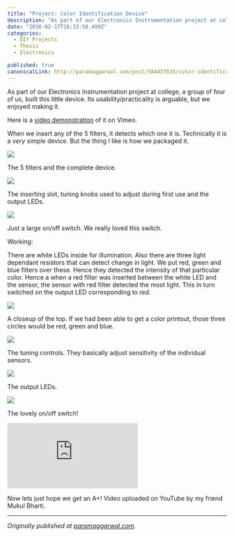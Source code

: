 ```yaml
---
title: "Project: Color Identification Device"
description: "As part of our Electronics Instrumentation project at college, a group of four of us, built this little device. Its usability/practicality is arguable, but we enjoyed making it. When we insert any of…"
date: "2016-02-17T16:33:58.499Z"
categories: 
  - DIY Projects
  - Thesis
  - Electronics

published: true
canonicalLink: http://paramaggarwal.com/post/584437835/color-identification-device-at-iiit
---
```


As part of our Electronics Instrumentation project at college, a group of four of us, built this little device. Its usability/practicality is arguable, but we enjoyed making it.

Here is a [video demonstration](http://t.umblr.com/redirect?z=http%3A%2F%2Fvimeo.com%2F11595394&t=YmMxNjQ4ZmQ4NGQxYjBlY2RmYzU3OGExYjBiNTg5ZGZjYTAxNzAzZCxsSHBWTTIycw%3D%3D) of it on Vimeo.

When we insert any of the 5 filters, it detects which one it is. Technically it is a _very_ simple device. But the thing I like is how we packaged it.

![](/img/0*h7WaE_5BDabZwNfy.jpg)

The 5 filters and the complete device.

![](/img/0*HAnMWIYuDDvFneFo.jpg)

The inserting slot, tuning knobs used to adjust during first use and the output LEDs.

![](/img/0*eHQN1D_ZU0W5hoQa.jpg)

Just a large on/off switch. We really loved this switch.

Working:

There are white LEDs inside for illumination. Also there are three light dependant resistors that can detect change in light. We put red, green and blue filters over these. Hence they detected the intensity of that particular color. Hence a when a red filter was inserted between the white LED and the sensor, the sensor with red filter detected the most light. This in turn switched on the output LED corresponding to _red_.

![](/img/0*f4BElz5k-e3JCHnb.jpg)

A closeup of the top. If we had been able to get a color printout, those three circles would be red, green and blue.

![](/img/0*ntvSJUgwMZKejQXh.jpg)

The tuning controls. They basically adjust sensitivity of the individual sensors.

![](/img/0*ntcxmTy0XWr-6E-Z.jpg)

The output LEDs.

![](/img/0*ZqbIESgcpmhNjcX2.jpg)

The lovely on/off switch!

<Embed src="https://www.youtube.com/embed/CO32TAsqKUs?feature=oembed" aspectRatio={0.562} />

Now lets just hope we get an A+! Video uploaded on YouTube by my friend Mukul Bharti.

---

_Originally published at_ [_paramaggarwal.com_](http://paramaggarwal.com/post/584437835/color-identification-device-at-iiit)_._
